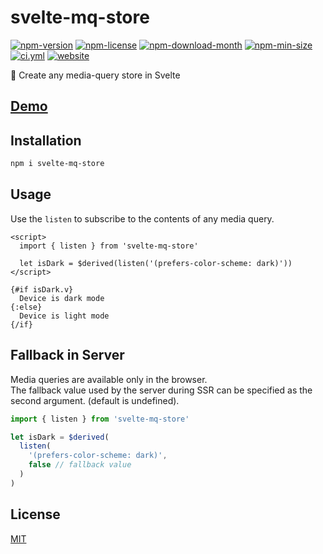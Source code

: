 <!----- BEGIN GHOST DOCS HEADER ----->

# svelte-mq-store

<!----- BEGIN GHOST DOCS BADGES ----->

<a href="https://npmjs.com/package/svelte-mq-store"><img src="https://img.shields.io/npm/v/svelte-mq-store" alt="npm-version" /></a> <a href="https://npmjs.com/package/svelte-mq-store"><img src="https://img.shields.io/npm/l/svelte-mq-store" alt="npm-license" /></a> <a href="https://npmjs.com/package/svelte-mq-store"><img src="https://img.shields.io/npm/dm/svelte-mq-store" alt="npm-download-month" /></a> <a href="https://npmjs.com/package/svelte-mq-store"><img src="https://img.shields.io/bundlephobia/min/svelte-mq-store" alt="npm-min-size" /></a> <a href="https://github.com/jill64/svelte-mq-store/actions/workflows/ci.yml"><img src="https://github.com/jill64/svelte-mq-store/actions/workflows/ci.yml/badge.svg" alt="ci.yml" /></a> <a href="https://svelte-mq-store.jill64.dev"><img src="https://img.shields.io/website?up_message=working&down_message=down&url=https%3A%2F%2Fsvelte-mq-store.jill64.dev" alt="website" /></a>

<!----- END GHOST DOCS BADGES ----->

📱 Create any media-query store in Svelte

## [Demo](https://svelte-mq-store.jill64.dev)

<!----- END GHOST DOCS HEADER ----->

## Installation

```sh
npm i svelte-mq-store
```

## Usage

Use the `listen` to subscribe to the contents of any media query.

```svelte
<script>
  import { listen } from 'svelte-mq-store'

  let isDark = $derived(listen('(prefers-color-scheme: dark)'))
</script>

{#if isDark.v}
  Device is dark mode
{:else}
  Device is light mode
{/if}
```

## Fallback in Server

Media queries are available only in the browser.  
The fallback value used by the server during SSR can be specified as the second argument. (default is undefined).

```js
import { listen } from 'svelte-mq-store'

let isDark = $derived(
  listen(
    '(prefers-color-scheme: dark)',
    false // fallback value
  )
)
```

<!----- BEGIN GHOST DOCS FOOTER ----->

## License

[MIT](LICENSE)

<!----- END GHOST DOCS FOOTER ----->
